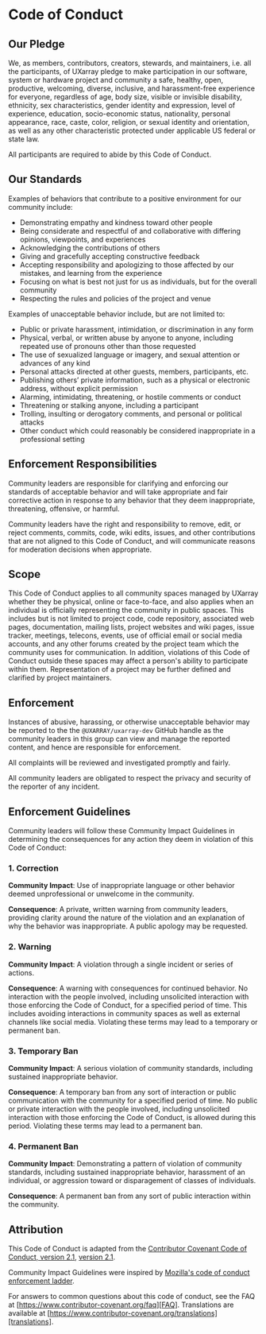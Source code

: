 # Code of Conduct

## Our Pledge

We, as members, contributors, creators, stewards, and maintainers, i.e. all the
participants, of UXarray pledge to make participation in our software, system
or hardware project and community a safe, healthy, open, productive, welcoming,
diverse, inclusive, and harassment-free experience for everyone, regardless of
age, body size, visible or invisible disability, ethnicity, sex characteristics,
gender identity and expression, level of experience, education, socio-economic
status, nationality, personal appearance, race, caste, color, religion, or
sexual identity and orientation, as well as any other characteristic protected
under applicable US federal or state law.

All participants are required to abide by this Code of Conduct.

## Our Standards

Examples of behaviors that contribute to a positive environment for our community
include:

- Demonstrating empathy and kindness toward other people
- Being considerate and respectful of and collaborative with differing opinions,
  viewpoints, and experiences
- Acknowledging the contributions of others
- Giving and gracefully accepting constructive feedback
- Accepting responsibility and apologizing to those affected by our mistakes,
  and learning from the experience
- Focusing on what is best not just for us as individuals, but for the overall
  community
- Respecting the rules and policies of the project and venue

Examples of unacceptable behavior include, but are not limited to:

- Public or private harassment, intimidation, or discrimination in any form
- Physical, verbal, or written abuse by anyone to anyone, including repeated
  use of pronouns other than those requested
- The use of sexualized language or imagery, and sexual attention or advances
  of any kind
- Personal attacks directed at other guests, members, participants, etc.
- Publishing others’ private information, such as a physical or electronic
  address, without explicit permission
- Alarming, intimidating, threatening, or hostile comments or conduct
- Threatening or stalking anyone, including a participant
- Trolling, insulting or derogatory comments, and personal or political attacks
- Other conduct which could reasonably be considered inappropriate in a
  professional setting

## Enforcement Responsibilities

Community leaders are responsible for clarifying and enforcing our standards of
acceptable behavior and will take appropriate and fair corrective action in
response to any behavior that they deem inappropriate, threatening, offensive,
or harmful.

Community leaders have the right and responsibility to remove, edit, or reject
comments, commits, code, wiki edits, issues, and other contributions that are
not aligned to this Code of Conduct, and will communicate reasons for moderation
decisions when appropriate.

## Scope

This Code of Conduct applies to all community spaces managed by UXarray whether
they be physical, online or face-to-face, and also applies when an individual is
officially representing the community in public spaces. This includes but is not
limited to project code, code repository, associated web pages, documentation,
mailing lists, project websites and wiki pages, issue tracker, meetings, telecons,
events, use of official email or social media accounts, and any other forums
created by the project team which the community uses for communication. In
addition, violations of this Code of Conduct outside these spaces may affect a
person's ability to participate within them. Representation of a project may be
further defined and clarified by project maintainers.

## Enforcement

Instances of abusive, harassing, or otherwise unacceptable behavior may be
reported to the the `@UXARRAY/uxarray-dev` GitHub handle as the community leaders
in this group can view and manage the reported content, and hence are responsible
for enforcement.

All complaints will be reviewed and investigated promptly and fairly.

All community leaders are obligated to respect the privacy and security of the
reporter of any incident.

## Enforcement Guidelines

Community leaders will follow these Community Impact Guidelines in determining
the consequences for any action they deem in violation of this Code of Conduct:

### 1. Correction

**Community Impact**: Use of inappropriate language or other behavior deemed
unprofessional or unwelcome in the community.

**Consequence**: A private, written warning from community leaders, providing
clarity around the nature of the violation and an explanation of why the
behavior was inappropriate. A public apology may be requested.

### 2. Warning

**Community Impact**: A violation through a single incident or series of
actions.

**Consequence**: A warning with consequences for continued behavior. No
interaction with the people involved, including unsolicited interaction with
those enforcing the Code of Conduct, for a specified period of time. This
includes avoiding interactions in community spaces as well as external channels
like social media. Violating these terms may lead to a temporary or permanent
ban.

### 3. Temporary Ban

**Community Impact**: A serious violation of community standards, including
sustained inappropriate behavior.

**Consequence**: A temporary ban from any sort of interaction or public
communication with the community for a specified period of time. No public or
private interaction with the people involved, including unsolicited interaction
with those enforcing the Code of Conduct, is allowed during this period.
Violating these terms may lead to a permanent ban.

### 4. Permanent Ban

**Community Impact**: Demonstrating a pattern of violation of community
standards, including sustained inappropriate behavior, harassment of an
individual, or aggression toward or disparagement of classes of individuals.

**Consequence**: A permanent ban from any sort of public interaction within the
community.

## Attribution

This Code of Conduct is adapted from the [Contributor Covenant Code of Conduct,
version 2.1][homepage], [version 2.1][v2.1].

Community Impact Guidelines were inspired by
[Mozilla's code of conduct enforcement ladder][Mozilla CoC].

For answers to common questions about this code of conduct, see the FAQ at
[https://www.contributor-covenant.org/faq][FAQ]. Translations are available at
[https://www.contributor-covenant.org/translations][translations].

[homepage]: https://www.contributor-covenant.org
[v2.1]: https://www.contributor-covenant.org/version/2/1/code_of_conduct.html
[Mozilla CoC]: https://github.com/mozilla/diversity
[FAQ]: https://www.contributor-covenant.org/faq
[translations]: https://www.contributor-covenant.org/translations
